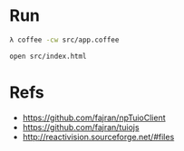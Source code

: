 # Run

```bash
λ coffee -cw src/app.coffee
```

```bash
open src/index.html
```


# Refs

- https://github.com/fajran/npTuioClient
- https://github.com/fajran/tuiojs
- http://reactivision.sourceforge.net/#files
